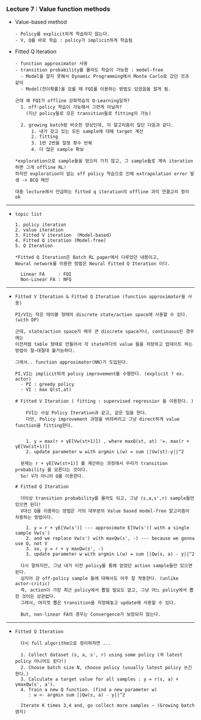 ### Lecture 7 : Value function methods 

- Value-based method 

      - Policy를 explicit하게 학습하지 않는다.
      - V, Q를 바로 학습 : policy가 implicit하게 학습됨 


- Fitted Q Iteration

      - function approximator 사용 
      - transition probability를 몰라도 학습이 가능함 : model-free
        - Model을 알지 못해서 Dynamic Programming에서 Monte Carlo로 갔던 것과 같이
        - Model(전이확률)을 모를 때 FQI를 이용하는 방법도 있었음을 알게 됨.
  
      근데 왜 FQI가 offline 강화학습의 Q-Learning일까? 
        1. off-policy 학습이 가능해서 그런게 아닐까?
          (지난 policy들로 모은 transition들로 fitting이 가능)
  
        2. growing batch랑 비슷한 양상인데, 이 알고리즘이 일단 다음과 같다.
            1. 내가 갖고 있는 모든 sample에 대해 target 계산
            2. fitting
            3. 1번 2번을 일정 횟수 반복
            4. 더 많은 sample 확보

      *exploration으로 sample들을 얻으러 가지 않고, 그 sample들로 계속 iteration하면 그게 offline RL!
      하지만 exploration이 없는 off policy 학습으로 인해 extrapolation error 발생 -> BCQ 제안

      대충 lecture에서 언급하는 fitted q iteration의 offline 과의 연결고리 정리 ok
              

---

- `topic list`

      1. policy iteration
      2. value iteration
      3. Fitted V iteration  (Model-based)
      4. Fitted Q iteration (Model-free)
      5. Q Iteration

      *Fitted Q Iteration은 Batch RL paper에서 다루었던 내용이고,
      Neural network를 이용한 방법은 Neural Fitted Q Iteration 이다.
  
        Linear FA     : FQI
        Non-Linear FA : NFQ
    
---

- `Fitted V Iteration & Fitted Q Iteration (function approximator을 사용)`

  
      PI/VI는 작은 테이블 형태의 discrete state/action space에 사용할 수 있다. (with DP)
  
      근데, state/action space가 매우 큰 discrete space거나, continuous인 경우에는
      이전처럼 table 형태로 만들어서 각 state마다의 value 들을 저장하고 업데이트 하는 방법이 절~대절대 불가능하다.

      그래서.. function approximator(NN)가 도입된다. 
        
      PI,VI는 implicit하게 policy improvement를 수행한다. (explicit ? ex. actor)
        - PI : greedy policy 
        - VI : max Q(st,at)

      # Fitted V Iteration ( fitting : supervised regressior 을 이용한다. )

          FVI는 사실 Policy Iteration과 같고, 같은 일을 한다.
          다만, Policy improvement 과정을 버려버리고 그냥 direct하게 value function을 fitting한다.
          

          1. y = max(r + γE[Vw(st+1)]) , where maxQ(st, at) '=. max(r + γE[Vw(st+1)]) 
          2. update parameter w with argmin L(w) = sum ||Vw(st)-y||^2
  
        문제는 r + γE[Vw(st+1)] 를 계산하는 과정에서 우리가 transition probability 를 모른다는 것이다.
        So! V가 아니라 Q를 이용한다. 

      # Fitted Q Iteration 

        더이상 transition probability를 몰라도 되고, 그냥 (s,a,s',r) sample들만 있으면 된다!
        V대신 Q를 이용하는 방법은 거의 대부분의 Value based model-free 알고리즘이 차용하는 방법이다.

          1. y = r + γE[Vw(s')] --- approximate E[Vw(s')] with a single sample Vw(s')
          2. and we replace Vw(s') with maxQw(s', -) --- because we gonna use Q, not V
          3. so, y = r + γ maxQw(s', -)
          3. update parameter w with argmin L(w) = sum ||Qw(s, a) - y||^2
    
        다시 말하지만, 그냥 내가 이전 policy를 통해 얻었던 action sample들만 있으면 된다.
        심지어 걍 off-policy sample 들에 대해서도 아주 잘 작동한다. (unlike actor-critic)
        즉, action이 가장 최근 policy에서 뽑힐 필요도 없고, 그냥 어느 policy에서 뽑힌 것이든 상관없다.
        그래서, 여지껏 뽑은 transition을 저장해놓고 update에 사용할 수 있다.
  
        But, non-linear FA의 경우는 Convergence가 보장되지 않는다. 
  

---

- `Fitted Q Iteration`

        다시 full algorithm으로 정리하자면 ... 

        1. Collect dataset (s, a, s', r) using some policy (꼭 latest policy 아니어도 된다!)
        2. Choose batch size N, choose policy (usually latest policy 쓰긴 한다.)
        3. Calculate a target value for all samples : y = r(s, a) + γmaxQw(s', a').
        4. Train a new Q function. (find a new parameter w)
           : w <- argmin sum ||Qw(s, a) - y||^2

        Iterate K times 3,4 and, go collect more samples ~ (Growing batch 였지)
  
  

